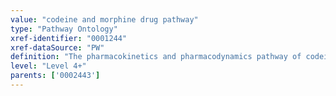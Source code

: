```yaml
---
value: "codeine and morphine drug pathway"
type: "Pathway Ontology"
xref-identifier: "0001244"
xref-dataSource: "PW"
definition: "The pharmacokinetics and pharmacodynamics pathway of codeine and morphine, a class of drugs in the opiate family used as pain relievers. Both are naturally found in the poppy plant with codeine derived from the more abundant morphine, as methylated morphine. Genetic variations can result in changes in drug availability and can cause differences in the response of the organism to the drug."
level: "Level 4+"
parents: ['0002443']
---
```

